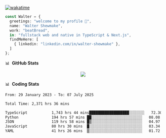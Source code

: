 [![wakatime](https://wakatime.com/badge/user/633611a5-2410-4a66-96ad-ce6a6df384d0.svg)](https://wakatime.com/@633611a5-2410-4a66-96ad-ce6a6df384d0)

```ts
const Walter = {
  greetings: "welcome to my profile 👋",
  name: "Walter Shewmake",
  work: "beatBread",
  in: "fullstack web and native in TypeScript & Next.js",
  findMeHere: [
    { linkedin: "linkedin.com/in/walter-shewmake" },
  ]
};
```

📊 &nbsp;**GitHub Stats**

<p align="center">
<img src="https://streak-stats.demolab.com?user=waltershewmake&theme=monokai&short_numbers=true)](https://git.io/streak-stats" />
</p>

📊 &nbsp;**Coding Stats**

<!--![Wwakatime stats](https://github-readme-stats.vercel.app/api/wakatime?username=waltershewmake&hide_title=true&hide_border=true&langs_count=5&bg_color=00000000&text_color=777)-->


<!--START_SECTION:waka-->

```txt
From: 29 January 2023 - To: 07 July 2025

Total Time: 2,371 hrs 36 mins

TypeScript           1,743 hrs 44 mins██████████████████░░░░░░░   72.30 %
Python               194 hrs 57 mins ██░░░░░░░░░░░░░░░░░░░░░░░   08.08 %
JSON                 119 hrs 58 mins █▒░░░░░░░░░░░░░░░░░░░░░░░   04.97 %
JavaScript           80 hrs 30 mins  █░░░░░░░░░░░░░░░░░░░░░░░░   03.34 %
YAML                 41 hrs 26 mins  ▒░░░░░░░░░░░░░░░░░░░░░░░░   01.72 %
```

<!--END_SECTION:waka-->
